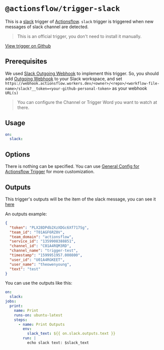 # `@actionsflow/trigger-slack`

This is a [slack](https://slack.com/) trigger of [Actionsflow](https://github.com/actionsflow/actionsflow). `slack` trigger is triggered when new messages of slack channel are detected.

> This is an official trigger, you don't need to install it manually.

[View trigger on Github](https://github.com/actionsflow/actionsflow/tree/main/packages/actionsflow-trigger-slack)

## Prerequisites

We used [Slack Outgoing Webhook](https://actionsflow.slack.com/apps/A0F7VRG6Q-outgoing-webhooks?next_id=0) to implement this trigger. So, you should add [Outgoing Webhook](https://actionsflow.slack.com/apps/A0F7VRG6Q-outgoing-webhooks?next_id=0) to your Slack workspace, and set `https://webhook.actionsflow.workers.dev/<owner>/<repo>/<workflow-file-name>/slack?__token=<your-github-personal-token>` as your webhook `URL(s)`

> You can configure the Channel or Trigger Word you want to watch at there.

## Usage

```yaml
on:
  slack:
```

## Options

There is nothing can be specified. You can use [General Config for Actionsflow Trigger](https://actionsflow.github.io/docs/workflow/#ontriggerconfig) for more customization.

## Outputs

This trigger's outputs will be the item of the slack message, you can see it [here](https://api.slack.com/legacy/custom-integrations/outgoing-webhooks#legacy-info__post-data)

An outputs example:

```json
{
  "token": "PLX28DPdb2XzXDGc6Xf717Sg",
  "team_id": "T01AGF6RZ0V",
  "team_domain": "actionsflow",
  "service_id": "1359908388851",
  "channel_id": "C01A4RQM3RD",
  "channel_name": "trigger-test",
  "timestamp": "1599951957.000800",
  "user_id": "U01A4RGKEET",
  "user_name": "theowenyoung",
  "text": "test"
}
```

You can use the outputs like this:

```yaml
on:
  slack:
jobs:
  print:
    name: Print
    runs-on: ubuntu-latest
    steps:
      - name: Print Outputs
        env:
          slack_text: ${{ on.slack.outputs.text }}
        run: |
          echo slack text: $slack_text
```
